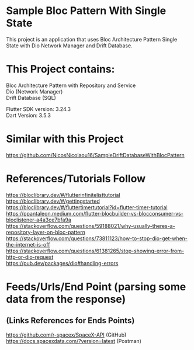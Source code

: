 # Sample Bloc Pattern With Single State
This project is an application that uses Bloc Architecture Pattern Single State with Dio Network Manager and Drift Database.

# This Project contains:
Bloc Architecture Pattern with Repository and Service <br />
Dio (Network Manager) <br />
Drift Database (SQL) <br />

Flutter SDK version: 3.24.3 <br />
Dart Version: 3.5.3 <br />

# Similar with this Project
https://github.com/NicosNicolaou16/SampleDriftDatabaseWithBlocPattern <br />

# References/Tutorials Follow
https://bloclibrary.dev/#/flutterinfinitelisttutorial <br />
https://bloclibrary.dev/#/gettingstarted <br />
https://bloclibrary.dev/#/fluttertimertutorial?id=flutter-timer-tutorial <br />
https://ppantaleon.medium.com/flutter-blocbuilder-vs-blocconsumer-vs-bloclistener-a4a3ce7bfa9a <br />
https://stackoverflow.com/questions/59188021/why-usually-theres-a-repository-layer-on-bloc-pattern <br />
https://stackoverflow.com/questions/73811123/how-to-stop-dio-get-when-the-internet-is-off <br />
https://stackoverflow.com/questions/61381265/stop-showing-error-from-http-or-dio-request <br />
https://pub.dev/packages/dio#handling-errors <br />

# Feeds/Urls/End Point (parsing some data from the response)
## (Links References for Ends Points)
https://github.com/r-spacex/SpaceX-API (GitHub) <br />
https://docs.spacexdata.com/?version=latest (Postman) <br />
